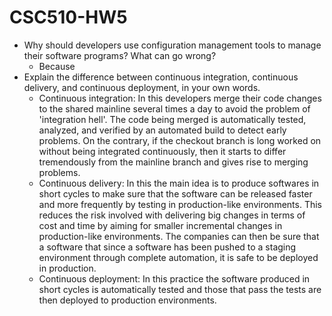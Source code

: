 # CSC510-HW5

* Why should developers use configuration management tools to manage their software programs? What can go wrong?
    * Because
* Explain the difference between continuous integration, continuous delivery, and continuous deployment, in your own words.  
    * Continuous integration: In this developers merge their code changes to the shared mainline several times a day to avoid the problem of 'integration hell'. The code being merged is automatically tested, analyzed, and verified by an automated build to detect early problems. On the contrary, if the checkout branch is long worked on without being integrated continuously, then it starts to differ tremendously from the mainline branch and gives rise to merging problems.
    * Continuous delivery: In this the main idea is to produce softwares in short cycles to make sure that the software can be released faster and more frequently by testing in production-like environments. This reduces the risk involved with delivering big changes in terms of cost and time by aiming for smaller incremental changes in production-like environments. The companies can then be sure that a software that since a software has been pushed to a staging environment through complete automation, it is safe to be deployed in production.
    * Continuous deployment: In this practice the software produced in short cycles is automatically tested and those that pass the tests are then deployed to production environments.
